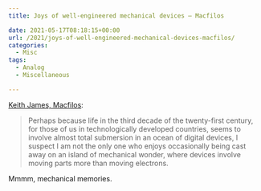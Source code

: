 ```yaml
---
title: Joys of well-engineered mechanical devices – Macfilos

date: 2021-05-17T08:18:15+00:00
url: /2021/joys-of-well-engineered-mechanical-devices-macfilos/
categories:
  - Misc
tags:
  - Analog
  - Miscellaneous

---
```

<!--kg-card-begin: html-->

[Keith James, Macfilos][1]:

<blockquote class="wp-block-quote is-style-large">
  <p>
    Perhaps because life in the third decade of the twenty-first century, for those of us in technologically developed countries, seems to involve almost total submersion in an ocean of digital devices, I suspect I am not the only one who enjoys occasionally being cast away on an island of mechanical wonder, where devices involve moving parts more than moving electrons.
  </p>
</blockquote>

Mmmm, mechanical memories.

<!--kg-card-end: html-->

 [1]: https://www.macfilos.com/2021/05/14/joys-of-well-engineered-mechanical-devices-from-slide-rules-to-sinn/